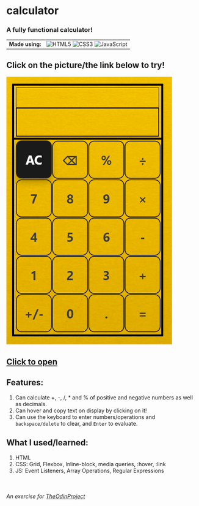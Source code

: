 # calculator
### A fully functional calculator!

<table>
  <td align="center"><b>Made using:</b></td>
  <td> 
    <img title="HTML5" src="https://cdn.jsdelivr.net/gh/devicons/devicon/icons/html5/html5-plain.svg" width="40" height="40" alt="HTML5" />
    <img title="CSS3" src="https://cdn.jsdelivr.net/gh/devicons/devicon/icons/css3/css3-plain.svg" width="40" height="40" alt="CSS3" />
    <img title="JavaScript" src="https://cdn.jsdelivr.net/gh/devicons/devicon/icons/javascript/javascript-plain.svg" width="40" height="40" alt="JavaScript" />
  </td>
</table>

## **Click on the picture/the link below to try!**

<a href="https://redplusblue.github.io/calculator/"><img src="files/preview.png" alt="A preview picture" title="Click Me!"></a>

## [Click to open](https://redplusblue.github.io/calculator/)

## Features:
1. Can calculate +, -, /, * and % of positive and negative numbers as well as decimals. 
2. Can hover and copy text on display by clicking on it!
3. Can use the keyboard to enter numbers/operations and `backspace/delete` to clear, and `Enter` to evaluate.

## What I used/learned: 
1. HTML
2. CSS: Grid, Flexbox, Inline-block, media queries, :hover, :link
3. JS: Event Listeners, Array Operations, Regular Expressions

<br>

###### An exercise for [TheOdinProject](theodinproject.com)
